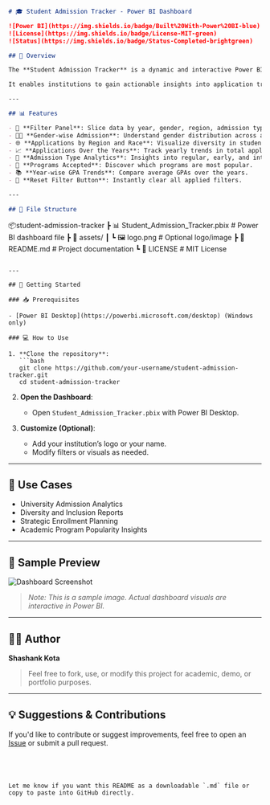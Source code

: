 

```markdown
# 🎓 Student Admission Tracker - Power BI Dashboard

![Power BI](https://img.shields.io/badge/Built%20With-Power%20BI-blue)
![License](https://img.shields.io/badge/License-MIT-green)
![Status](https://img.shields.io/badge/Status-Completed-brightgreen)

## 📌 Overview

The **Student Admission Tracker** is a dynamic and interactive Power BI dashboard that visualizes and analyzes student admission data across various demographics, programs, and admission types.

It enables institutions to gain actionable insights into application trends, gender and ethnic distributions, program preferences, and year-wise GPA—all in one place.

---

## 📊 Features

- 📅 **Filter Panel**: Slice data by year, gender, region, admission type, and more.
- 👨‍🎓 **Gender-wise Admission**: Understand gender distribution across applicants.
- 🌐 **Applications by Region and Race**: Visualize diversity in student applications.
- 📈 **Applications Over the Years**: Track yearly trends in total applications.
- 🎯 **Admission Type Analytics**: Insights into regular, early, and international admission types.
- 🏫 **Programs Accepted**: Discover which programs are most popular.
- 📚 **Year-wise GPA Trends**: Compare average GPAs over the years.
- 🔁 **Reset Filter Button**: Instantly clear all applied filters.

---

## 📁 File Structure

```

📦student-admission-tracker
┣ 📊 Student\_Admission\_Tracker.pbix       # Power BI dashboard file
┣ 📁 assets/
┃ ┗ 🖼️ logo.png                            # Optional logo/image
┣ 📄 README.md                             # Project documentation
┗ 📄 LICENSE                               # MIT License

````

---

## 🚀 Getting Started

### 📥 Prerequisites

- [Power BI Desktop](https://powerbi.microsoft.com/desktop) (Windows only)

### 💻 How to Use

1. **Clone the repository**:
   ```bash
   git clone https://github.com/your-username/student-admission-tracker.git
   cd student-admission-tracker
````

2. **Open the Dashboard**:

   * Open `Student_Admission_Tracker.pbix` with Power BI Desktop.

3. **Customize (Optional)**:

   * Add your institution’s logo or your name.
   * Modify filters or visuals as needed.

---

## 📌 Use Cases

* University Admission Analytics
* Diversity and Inclusion Reports
* Strategic Enrollment Planning
* Academic Program Popularity Insights

---

## 📸 Sample Preview

![Dashboard Screenshot](assets/dashboard-preview.png)

> *Note: This is a sample image. Actual dashboard visuals are interactive in Power BI.*

---

## 👨‍💻 Author

**Shashank Kota**

> Feel free to fork, use, or modify this project for academic, demo, or portfolio purposes.





---

## 💡 Suggestions & Contributions

If you'd like to contribute or suggest improvements, feel free to open an [Issue](https://github.com/Shashankkota/student-admission-tracker/issues) or submit a pull request.

```




Let me know if you want this README as a downloadable `.md` file or copy to paste into GitHub directly.
```
